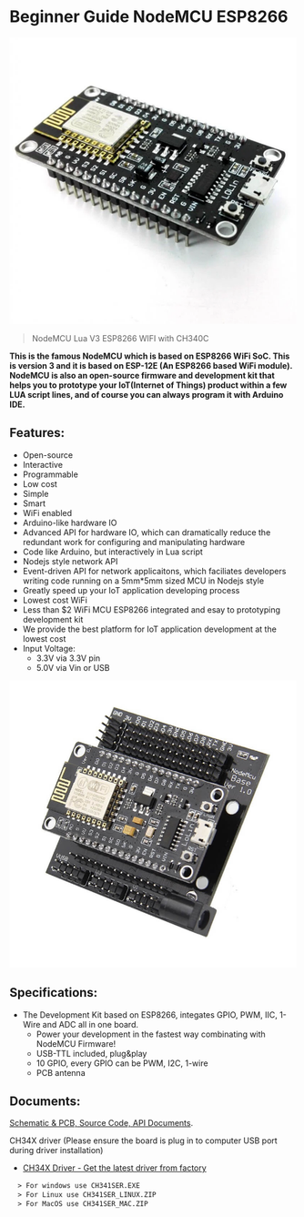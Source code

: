 # Beginner Guide NodeMCU ESP8266 
![NodeMCU ESP8266](https://github.com/Yeinz0296/Asas-NodeMCUESP8266/blob/main/Image/NodeMCU%20V3%20Lolin%20(1)-800x800.jpg?raw=true)
> NodeMCU Lua V3 ESP8266 WIFI with CH340C

**This is the famous NodeMCU which is based on ESP8266 WiFi SoC. This is version 3 and it is based on ESP-12E (An ESP8266 based WiFi module). NodeMCU is also an open-source firmware and development kit that helps you to prototype your IoT(Internet of Things) product within a few LUA script lines, and of course you can always program it with Arduino IDE.**

## Features:
  - Open-source
  - Interactive
  - Programmable
  - Low cost
  - Simple
  - Smart
  - WiFi enabled
  - Arduino-like hardware IO
  - Advanced API for hardware IO, which can dramatically reduce the redundant work for configuring and manipulating hardware
  - Code like Arduino, but interactively in Lua script
  - Nodejs style network API
  - Event-driven API for network applicaitons, which faciliates developers writing code running on a 5mm*5mm sized MCU in Nodejs style
  - Greatly speed up your IoT application developing process
  - Lowest cost WiFi
  - Less than $2 WiFi MCU ESP8266 integrated and esay to prototyping development kit
  - We provide the best platform for IoT application development at the lowest cost
  - Input Voltage:
    - 3.3V via 3.3V pin
    - 5.0V via Vin or USB

![Base Board for NodeMCU V3](https://github.com/Yeinz0296/Asas-NodeMCUESP8266/blob/main/Image/BB-NMCU-BASE(5).jpg?raw=true)

## Specifications:
  - The Development Kit based on ESP8266, integates GPIO, PWM, IIC, 1-Wire and ADC all in one board.
    - Power your development in the fastest way combinating with NodeMCU Firmware!
    - USB-TTL included, plug&play
    - 10 GPIO, every GPIO can be PWM, I2C, 1-wire
    - PCB antenna


## Documents:
[Schematic & PCB, Source Code, API Documents](https://github.com/nodemcu).

CH34X driver (Please ensure the board is plug in to computer USB port during driver installation)
- [CH34X Driver - Get the latest driver from factory](http://www.wch.cn/downloads/CH341SER_ZIP.html)
```
  > For windows use CH341SER.EXE
  > For Linux use CH341SER_LINUX.ZIP
  > For MacOS use CH341SER_MAC.ZIP
```
